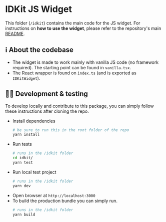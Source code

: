# IDKit JS Widget

This folder (`/idkit`) contains the main code for the JS widget. For instructions on **how to use the widget**, please refer to the repository's main [README](/README.md).

## ℹ️ About the codebase

- The widget is made to work mainly with vanilla JS code (no framework required). The starting point can be found in `vanilla.tsx`.
- The React wrapper is found on `index.ts` (and is exported as `IDKitWidget`).

## 🧑‍💻 Development & testing

To develop locally and contribute to this package, you can simply follow these instructions after cloning the repo.

- Install dependencies
  ```bash
  # be sure to run this in the root folder of the repo
  yarn install
  ```
- Run tests
  ```bash
  # runs in the /idkit folder
  cd idkit/
  yarn test
  ```
- Run local test project
  ```bash
  # runs in the /idkit folder
  yarn dev
  ```
- Open browser at `http://localhost:3000`
- To build the production bundle you can simply run.
  ```bash
  # runs in the /idkit folder
  yarn build
  ```
